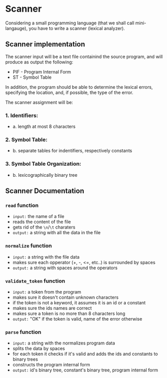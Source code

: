 # Scanner

Considering a small programming language (that we shall call mini-langauge),
you have to write a scanner (lexical analyzer).

## Scanner implementation

The scanner input will be a text file containind the source program, and will produce as output the following:
- PIF - Program Internal Form
- ST - Symbol Table

In addition, the program should be able to determine the lexical errors, specifying
the location, and, if possible, the type of the error.

The scanner assignment will be:
### 1. Identifiers:
* a. length at most 8 characters
### 2. Symbol Table:
* b. separate tables for indentifiers, respectively constants
### 3. Symbol Table Organization:
* b. lexicographically binary tree

## Scanner Documentation

### `read` function

 * `input:` the name of a file
 * reads the content of the file
 * gets rid of the `\n`/`\t` charaters
 * `output:` a string with all the data in the file

### `normalize` function

 * `input:` a string with the file data
 * makes sure each opperator (+, -, <=, etc..) is surrounded by spaces
 * `output:` a string with spaces around the operators

### `validate_token` function

 * `input:` a token from the program
 * makes sure it doesn't contain unknown characters
 * if the token is not a keyword, it assumes it is an id or a constant
 * makes sure the ids names are correct
 * makes sure a token is no more than 8 characters long
 * `output:` "OK" if the token is valid, name of the error otherwise

### `parse` function

 * `input:` a string with the normalizes program data
 * splits the data by spaces
 * for each token it checks if it's valid and adds the ids and constants to binary trees
 * constructs the program internal form
 * `output:` id's binary tree, constant's binary tree, program internal form
